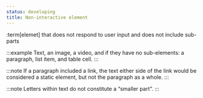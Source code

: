 ```yaml
---
status: developing
title: Non-interactive element
---
```


:term[elemet] that does not respond to user input and does not include sub-parts

:::example
Text, an image, a video, and if they have no sub-elements: a paragraph, list item, and table cell.
:::

:::note
If a paragraph included a link, the text either side of the link would be considered a static element, but not the paragraph as a whole.
:::

:::note
Letters within text do not constitute a “smaller part”.
:::